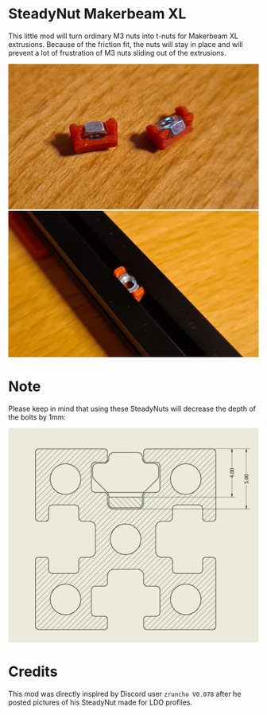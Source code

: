 # SteadyNut Makerbeam XL

This little mod will turn ordinary M3 nuts into t-nuts for Makerbeam XL extrusions. Because of the friction fit, the nuts will stay in place and will prevent a lot of frustration of M3 nuts sliding out of the extrusions.

![Picture1](./Pictures/1.jpg)
![Picture2](./Pictures/2.jpg)

# Note
Please keep in mind that using these SteadyNuts will decrease the depth of the bolts by 1mm:

![Picture3](./Pictures/3.png)

# Credits
This mod was directly inspired by Discord user `zruncho V0.078` after he posted pictures of his SteadyNut made for LDO profiles.
